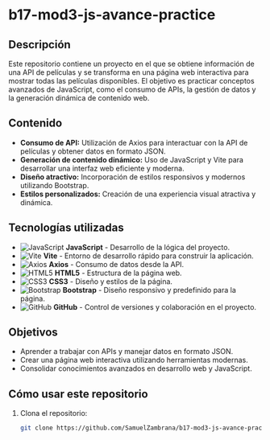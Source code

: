 # b17-mod3-js-avance-practice

## Descripción
Este repositorio contiene un proyecto en el que se obtiene información de una API de películas y se transforma en una página web interactiva para mostrar todas las películas disponibles. El objetivo es practicar conceptos avanzados de JavaScript, como el consumo de APIs, la gestión de datos y la generación dinámica de contenido web.

## Contenido
- **Consumo de API:** Utilización de Axios para interactuar con la API de películas y obtener datos en formato JSON.
- **Generación de contenido dinámico:** Uso de JavaScript y Vite para desarrollar una interfaz web eficiente y moderna.
- **Diseño atractivo:** Incorporación de estilos responsivos y modernos utilizando Bootstrap.
- **Estilos personalizados:** Creación de una experiencia visual atractiva y dinámica.

## Tecnologías utilizadas
- ![JavaScript](https://img.shields.io/badge/JavaScript-ES6+-yellow?logo=javascript&logoColor=white) **JavaScript** - Desarrollo de la lógica del proyecto.
- ![Vite](https://img.shields.io/badge/Vite-fast-lightblue?logo=vite&logoColor=white) **Vite** - Entorno de desarrollo rápido para construir la aplicación.
- ![Axios](https://img.shields.io/badge/Axios-http-orange?logo=axios&logoColor=white) **Axios** - Consumo de datos desde la API.
- ![HTML5](https://img.shields.io/badge/HTML5-markup-red?logo=html5&logoColor=white) **HTML5** - Estructura de la página web.
- ![CSS3](https://img.shields.io/badge/CSS3-style-blue?logo=css3&logoColor=white) **CSS3** - Diseño y estilos de la página.
- ![Bootstrap](https://img.shields.io/badge/Bootstrap-responsive-purple?logo=bootstrap&logoColor=white) **Bootstrap** - Diseño responsivo y predefinido para la página.
- ![GitHub](https://img.shields.io/badge/GitHub-repo-black?logo=github&logoColor=white) **GitHub** - Control de versiones y colaboración en el proyecto.

## Objetivos
- Aprender a trabajar con APIs y manejar datos en formato JSON.
- Crear una página web interactiva utilizando herramientas modernas.
- Consolidar conocimientos avanzados en desarrollo web y JavaScript.

## Cómo usar este repositorio
1. Clona el repositorio:
   ```bash
   git clone https://github.com/SamuelZambrana/b17-mod3-js-avance-practice.git
